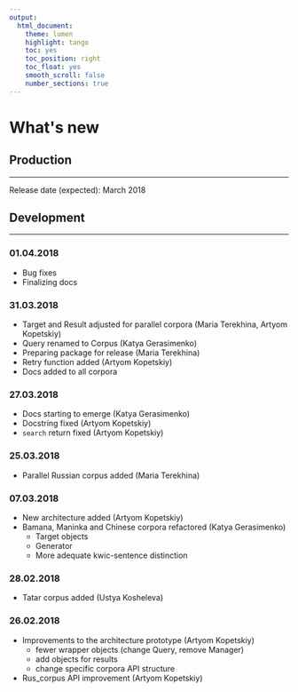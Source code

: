 ```yaml
---
output:
  html_document:
    theme: lumen
    highlight: tango
    toc: yes
    toc_position: right
    toc_float: yes
    smooth_scroll: false
    number_sections: true
---
```


# What's new

## Production
* * *
Release date (expected): March 2018


## Development
* * *

### 01.04.2018
* Bug fixes
* Finalizing docs

### 31.03.2018
* Target and Result adjusted for parallel corpora (Maria Terekhina, Artyom Kopetskiy)
* Query renamed to Corpus (Katya Gerasimenko)
* Preparing package for release (Maria Terekhina)
* Retry function added (Artyom Kopetskiy)
* Docs added to all corpora

### 27.03.2018
* Docs starting to emerge (Katya Gerasimenko)
* Docstring fixed (Artyom Kopetskiy)
* `search` return fixed (Artyom Kopetskiy)

### 25.03.2018
* Parallel Russian corpus added (Maria Terekhina)

### 07.03.2018
* New architecture added (Artyom Kopetskiy)
* Bamana, Maninka and Chinese corpora refactored (Katya Gerasimenko)
  * Target objects
  * Generator
  * More adequate kwic-sentence distinction

### 28.02.2018
* Tatar corpus added (Ustya Kosheleva)

### 26.02.2018
* Improvements to the architecture prototype (Artyom Kopetskiy)
  * fewer wrapper objects (change Query, remove Manager)
  * add objects for results
  * change specific corpora API structure
* Rus_corpus API improvement (Artyom Kopetskiy)
